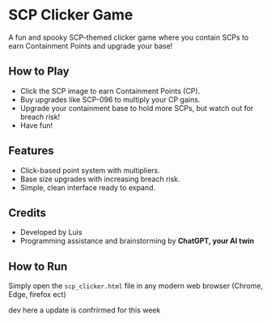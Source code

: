 # SCP Clicker Game

A fun and spooky SCP-themed clicker game where you contain SCPs to earn Containment Points and upgrade your base!

## How to Play

- Click the SCP image to earn Containment Points (CP).
- Buy upgrades like SCP-096 to multiply your CP gains.
- Upgrade your containment base to hold more SCPs, but watch out for breach risk!
- Have fun!

## Features

- Click-based point system with multipliers.
- Base size upgrades with increasing breach risk.
- Simple, clean interface ready to expand.

## Credits

- Developed by Luis  
- Programming assistance and brainstorming by **ChatGPT, your AI twin**  

## How to Run

Simply open the `scp_clicker.html` file in any modern web browser (Chrome, Edge, firefox ect)

dev here a update is confrirmed for this week
